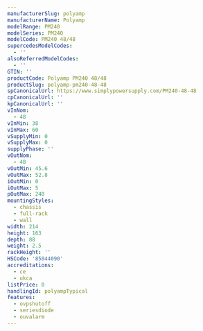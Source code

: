 ```yaml
---
manufacturerSlug: polyamp
manufacturerName: Polyamp
modelRange: PM240
modelSeries: PM240
modelCode: PM240 48/48
supercedesModelCodes:
  - ''
alsoReferredModelCodes:
  - ''
GTIN: ''
productCode: Polyamp PM240 48/48
productSlug: polyamp-pm240-48-48
spCanonicalUrl: https://www.simplypowersupply.com/PM240-48-48
cpCanonicalUrl: ''
kpCanonicalUrl: ''
vInNom:
  - 48
vInMin: 38
vInMax: 60
vSupplyMin: 0
vSupplyMax: 0
supplyPhase: ''
vOutNom:
  - 48
vOutMin: 45.6
vOutMax: 52.8
iOutMin: 0
iOutMax: 5
pOutMax: 240
mountingStyles:
  - chassis
  - full-rack
  - wall
width: 214
height: 163
depth: 88
weight: 2.5
rackHeight: ''
HSCode: '85044090'
accreditations:
  - ce
  - ukca
listPrice: 0
handlingId: polyampTypical
features:
  - ovpshutoff
  - seriesdiode
  - ouvalarm
---
```

